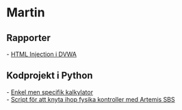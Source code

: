 <h1>Martin</h1>

<h2>Rapporter</h2>
- <a href="https://github.com/Stugo/HTML-Injection-i-DVWA">HTML Injection i DVWA</a>

<h2>Kodprojekt i Python</h2>
- <a href="https://github.com/Stugo/Stycktider">Enkel men specifik kalkylator</a> <br>
- <a href="https://github.com/Stugo/ArtemisJoystickControl">Script för att knyta ihop fysika kontroller med Artemis SBS </a>

<!--
Hello, lets talk!
-->
